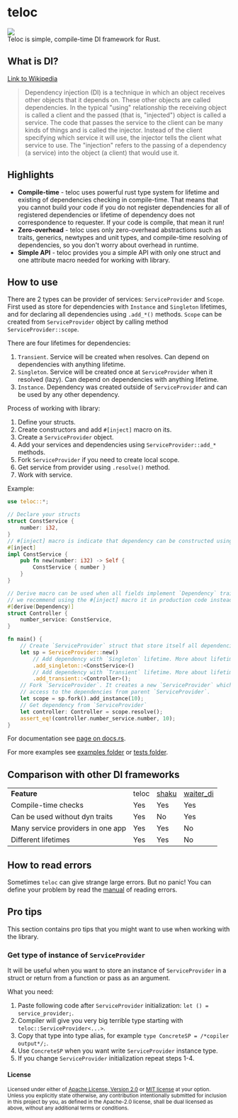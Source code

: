 # teloc
<div>
  <a href="https://github.com/teloxide/teloxide/actions">
    <img src="https://github.com/teloxide/teloxide/workflows/Continuous%20integration/badge.svg">
  </a>
</div>
Teloc is simple, compile-time DI framework for Rust.

## What is DI?
[Link to Wikipedia](https://en.wikipedia.org/wiki/Dependency_injection)

> Dependency injection (DI) is a technique in which an object receives other objects that it depends on. These other objects are called dependencies. 
> In the typical "using" relationship the receiving object is called a client and the passed (that is, "injected") object is called a service. 
> The code that passes the service to the client can be many kinds of things and is called the injector. Instead of the client specifying which service 
> it will use, the injector tells the client what service to use. The "injection" refers to the passing of a dependency (a service) into the object 
> (a client) that would use it. 

## Highlights
- **Compile-time** - teloc uses powerful rust type system for lifetime and existing of dependencies checking in 
compile-time. That means that you cannot build your code if you do not register dependencies for all of registered 
dependencies or lifetime of dependency does not correspondence to requester. If your code is compile, that mean it run!
- **Zero-overhead** - teloc uses only zero-overhead abstractions such as traits, generics, newtypes and unit types, and
compile-time resolving of dependencies, so you don't worry about overhead in runtime.
- **Simple API** - teloc provides you a simple API with only one struct and one attribute macro needed for working with
library.

## How to use
There are 2 types can be provider of services: `ServiceProvider` and `Scope`. First used as store for dependencies with
`Instance` and `Singleton` lifetimes, and for declaring all dependencies using `.add_*()` methods. `Scope` can be 
created from `ServiceProvider` object by calling method `ServiceProvider::scope`.

There are four lifetimes for dependencies:
1. `Transient`. Service will be created when resolves. Can depend on dependencies with anything lifetime.
2. `Singleton`. Service will be created once at `ServiceProvider` when it resolved (lazy). Can depend on dependencies 
with anything lifetime.
3. `Instance`. Dependency was created outside of `ServiceProvider` and can be used by any other dependency.

Process of working with library:
1. Define your structs.
2. Create constructors and add `#[inject]` macro on its.
3. Create a `ServiceProvider` object.
4. Add your services and dependencies using `ServiceProvider::add_*` methods.
5. Fork `ServiceProvider` if you need to create local scope.
6. Get service from provider using `.resolve()` method.
7. Work with service.

Example:
```rust
use teloc::*;

// Declare your structs
struct ConstService {
    number: i32,
}
// #[inject] macro is indicate that dependency can be constructed using this function
#[inject]
impl ConstService {
    pub fn new(number: i32) -> Self {
        ConstService { number }
    }
}

// Derive macro can be used when all fields implement `Dependency` trait, but 
// we recommend using the #[inject] macro it in production code instead.
#[derive(Dependency)]
struct Controller {
    number_service: ConstService,
}

fn main() {
    // Create `ServiceProvider` struct that store itself all dependencies
    let sp = ServiceProvider::new()
        // Add dependency with `Singleton` lifetime. More about lifetimes see above.
        .add_singleton::<ConstService>()
        // Add dependency with `Transient` lifetime. More about lifetimes see above.
        .add_transient::<Controller>();
    // Fork `ServiceProvider`. It creates a new `ServiceProvider` which will have
    // access to the dependencies from parent `ServiceProvider`.
    let scope = sp.fork().add_instance(10);
    // Get dependency from `ServiceProvider`
    let controller: Controller = scope.resolve();
    assert_eq!(controller.number_service.number, 10);
}
```

For documentation see [page on docs.rs](https://docs.rs/teloc/).

For more examples see [examples folder](/examples) or [tests folder](/teloc/tests).

## Comparison with other DI frameworks
<table>
<tr>
<td><b>Feature</b></td>
<td>teloc</td>
<td><a href="https://github.com/Mcat12/shaku">shaku</a></td>
<td><a href="https://github.com/dmitryb-dev/waiter">waiter_di</a></td>
</tr>
<tr>
<td>Compile-time checks</td>
<td>Yes</td>
<td>Yes</td>
<td>Yes</td>
</tr>
<tr>
<td>Can be used without dyn traits</td>
<td>Yes</td>
<td>No</td>
<td>Yes</td>
</tr>
<tr>
<td>Many service providers in one app</td>
<td>Yes</td>
<td>Yes</td>
<td>No</td>
</tr>
<tr>
<td>Different lifetimes</td>
<td>Yes</td>
<td>Yes</td>
<td>No</td>
</tr>
</table>

## How to read errors
Sometimes `teloc` can give strange large errors. But no panic! You can define your problem by read the <a href="HOW-TO-READ-ERRORS.md">manual</a> of reading errors.

## Pro tips
This section contains pro tips that you might want to use when working with the library.

### Get type of instance of `ServiceProvider`
It will be useful when you want to store an instance of `ServiceProvider` in a struct or return from a function or 
pass as an argument.

What you need:
1. Paste following code after `ServiceProvider` initialization: `let () = service_provider;`.
2. Compiler will give you very big terrible type starting with `teloc::ServiceProvider<...>`.
3. Copy that type into type alias, for example `type ConcreteSP = /*copiler output*/;`.
4. Use `ConcreteSP` when you want write `ServiceProvider` instance type.
5. If you change `ServiceProvider` initialization repeat steps 1-4.

#### License

<sup>
Licensed under either of <a href="LICENSE-APACHE">Apache License, Version
2.0</a> or <a href="LICENSE-MIT">MIT license</a> at your option.
</sup>

<br>

<sub>
Unless you explicitly state otherwise, any contribution intentionally submitted
for inclusion in this project by you, as defined in the Apache-2.0 license,
shall be dual licensed as above, without any additional terms or conditions.
</sub>
